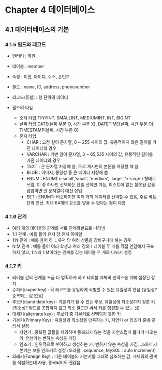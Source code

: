 # Chapter 4 데이터베이스
## 4.1 데이터베이스의 기본
### 4.1.5 필드와 레코드
- 엔터티 : 회원
- 테이블 : member
- 속성 : 이름, 아이디, 주소, 폰번호
- 필드 : name, ID, address, phonenumber
- 레코드(튜블) : 행 단위의 데이터

- 필드의 타입
  - 숫자 타입
 TINYINT, SMALLINT, MEDIUMINT, INT, BIGINT
  - 날짜 타입
  DATE(날짜 부분 O, 시간 부분 X), DATETIME(날짜, 시간 부문 O), TIMESTAMP(날짜, 시간 부문 O)
  - 문자 타입
    - CHAR : 고정 길이 문자열, 0 ~ 255 사이의 값, 유동적이지 않은 길이를 가진 데이터의 경우
    - VARCHAR : 가변 길이 문자열, 0 ~ 65,535 사이의 값, 유동적인 길이를 가진 데이터의 경우
    - TEXT : 큰 문자열 저장에 씀, 주로 게시판의 본문을 저장할 때 씀
    - BLOB : 이미지, 동영상 등 큰 데이터 저장에 씀
    - ENUM : ENUM('x-small','small', 'medium', 'large', 'x-large') 형태로 쓰임, 이 중 하나만 선택하는 단일 선택만 가능, 리스트에 없는 잘못된 값을 삽입하면 빈 문자열이 대신 삽입
    - SET : ENUM과 비슷하지만 여러 개의 데이터를 선택할 수 있음, 주로 비트 단위 연산, 최대 64개의 요소를 넣을 수 있다는 점이 다름

### 4.1.6 관계
- 여러 개의 테이블의 관계를 서로 관계화살표로 나타냄
- 1:1 관계 : 예를 들어 유저 당 유저 이메일
- 1:N 관계 : 예를 들어 하 ㄴ유저 당 여러 상품을 장바구니에 넣는 경우
- N:M 관계 : 예를 들어 여러 학생과 여러 강의 / 테이블 두 개를 직접 연결해서 구축하지 않고, 1:N과 1:M이라는 관계를 갖는 테이블 두 개로 나눠서 설정

### 4.1.7 키
- 테이블 간의 관계를 조금 더 명확하게 하고 테이블 자체의 인덱스를 위해 설정된 장치
- 슈퍼키(super key) : 각 레코드를 유일하게 식별할 수 있는 유일성이 있음 (유일성? 중복되는 값 없음)
- 후보키(candidate key) : 기본키가 될 수 있는 후보, 유일성에 최소성까지 갖춘 키 (최소성? 필드를 조합하지 않고 최소 필드만 써서 키를 형성할 수 있는 것)
- 대체키(alternate key) : 후보키 중 기본키로 선택되지 못한 키
- 기본키(Primary Key) : 유일성과 최소성을 만족하는 키, 자연키 or 인조키 중에 골라서 설정
  - 자연키 : 중복된 값들을 제외하며 중복되지 않는 것을 자연스럽게 뽑다가 나오는 키, 언젠가는 변하는 속성을 가짐
  - 인조키 : 인위적으로 부여하고 생성하는 키, 변하지 않는 속성을 가짐, 그래서 기본키는 보통 인조키로 설정 (오라클 : sequence, MySQL : auto Increment)
- 외래키(Foreign Key) : 다른 테이블의 기본키를 그대로 참조하는 값, 개체와의 관계를 식별하는데 사용, 중복되어도 괜찮음
